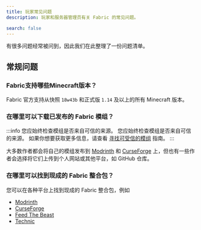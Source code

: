 ```yaml
---
title: 玩家常见问题
description: 玩家和服务器管理员有关 Fabric 的常见问题。

search: false
---
```


有很多问题经常被问到，因此我们在此整理了一份问题清单。

## 常规问题

### Fabric支持哪些Minecraft版本？

Fabric 官方支持从快照 `18w43b` 和正式版 `1.14` 及以上的所有 Minecraft 版本。

### 在哪里可以下载已发布的 Fabric 模组？

:::info
您应始终检查模组是否来自可信的来源。 您应始终检查模组是否来自可信的来源。 如果你想要获取更多信息，请查看 [寻找可受信的模组](./finding-mods) 指南。
:::

大多数作者都会将自己的模组发布到 [Modrinth](https://modrinth.com/mods?g=categories:%27fabric%27) 和 [CurseForge](https://www.curseforge.com/minecraft/search?class=mc-mods&gameVersionTypeId=4) 上，但也有一些作者会选择将它们上传到个人网站或其他平台，如 GitHub 仓库。

### 在哪里可以找到现成的 Fabric 整合包？

您可以在各种平台上找到现成的 Fabric 整合包，例如

- [Modrinth](https://modrinth.com/modpacks?g=categories:%27fabric%27)
- [CurseForge](https://www.curseforge.com/minecraft/search?class=modpacks&gameVersionTypeId=4)
- [Feed The Beast](https://www.feed-the-beast.com/ftb-app)
- [Technic](https://www.technicpack.net/modpacks)
